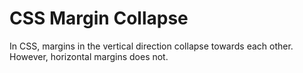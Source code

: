 # CSS Margin Collapse

In CSS, margins in the vertical direction collapse towards each other. However, horizontal margins does not.
